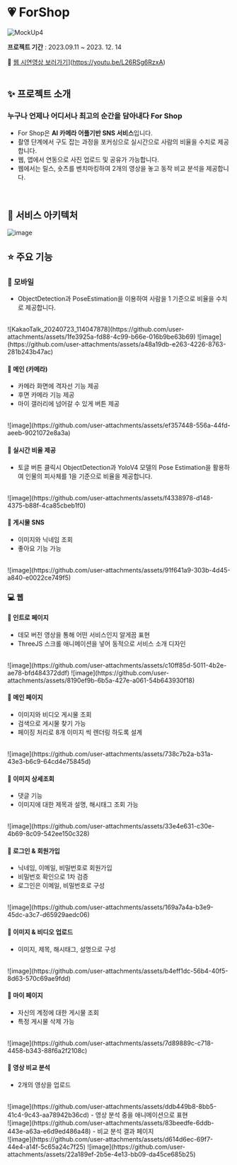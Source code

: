 # 💗 ForShop
![MockUp4](https://github.com/j2an777/ForShopPlus/assets/110087099/9d012c4e-e5ec-48e9-b00e-709b3995a205)

**프로젝트 기간** : 2023.09.11 ~ 2023. 12. 14

🔗 [웹 시연영상 보러가기](http://img.youtube.com/vi/L26RSg6RzxA/0.jpg)](https://youtu.be/L26RSg6RzxA)
<br/>
<br/>

## ✨ 프로젝트 소개

### 누구나 언제나 어디서나 최고의 순간을 담아내다 For Shop

- For Shop은 **AI 카메라 어플기반 SNS 서비스**입니다.
- 촬영 단계에서 구도 잡는 과정을 포커싱으로 실시간으로 사람의 비율을 수치로 제공합니다.
- 웹, 앱에서 연동으로 사진 업로드 및 공유가 가능합니다.
- 웹에서는 릴스, 숏츠를 벤치마킹하여 2개의 영상을 놓고 동작 비교 분석을 제공합니다.
<br/>

## 🔨 서비스 아키텍처
![image](https://github.com/user-attachments/assets/6e5ca682-48dd-4f59-8561-a431b9f99b2f)
<br/>

## ⭐️ 주요 기능

### 📱 모바일
- ObjectDetection과 PoseEstimation을 이용하여 사람을 1 기준으로 비율을 수치로 제공합니다.
<br/>
![KakaoTalk_20240723_114047878](https://github.com/user-attachments/assets/1fe3925a-fd88-4c99-b66e-016b9be63b69)
![image](https://github.com/user-attachments/assets/a48a19db-e263-4226-8763-281b243b47ac)

#### 📌 메인 (카메라)
- 카메라 화면에 격자선 기능 제공
- 후면 카메라 기능 제공
- 마이 갤러리에 넘어갈 수 있게 버튼 제공
<br/>
![image](https://github.com/user-attachments/assets/ef357448-556a-44fd-aeeb-9021072e8a3a)

#### 📌 실시간 비율 제공
- 토글 버튼 클릭시 ObjectDetection과 YoloV4 모델의 Pose Estimation을 활용하여 인물의 피사체를 1을 기준으로 비율을 제공합니다.
<br/>
![image](https://github.com/user-attachments/assets/f4338978-d148-4375-b88f-4ca85cbeb1f0)

#### 📌 게시물 SNS 
- 이미지와 닉네임 조회
- 좋아요 기능 가능
<br/>
![image](https://github.com/user-attachments/assets/91f641a9-303b-4d45-a840-e0022ce749f5)

### 💻 웹

#### 📌 인트로 페이지
- 데모 버전 영상을 통해 어떤 서비스인지 알게끔 표현
- ThreeJS 스크롤 애니메이션을 넣어 동적으로 서비스 소개 디자인
<br/>
![image](https://github.com/user-attachments/assets/c10ff85d-5011-4b2e-ae78-bfd484372ddf)
![image](https://github.com/user-attachments/assets/8190ef9b-6b5a-427e-a061-54b643930f18)

#### 📌 메인 페이지
- 이미지와 비디오 게시물 조회
- 검색으로 게시물 찾기 가능
- 페이징 처리로 8개 이미지 씩 렌더링 하도록 설계
<br/>
![image](https://github.com/user-attachments/assets/738c7b2a-b31a-43e3-b6c9-64cd4e75845d)

#### 📌 이미지 상세조회
- 댓글 기능
- 이미지에 대한 제목과 설명, 해시태그 조회 가능
<br/>
![image](https://github.com/user-attachments/assets/33e4e631-c30e-4b69-8c09-542ee150c328)

#### 📌 로그인 & 회원가입
- 닉네임, 이메일, 비밀번호로 회원가입
- 비밀번호 확인으로 1차 검증
- 로그인은 이메일, 비밀번호로 구성
<br/>
![image](https://github.com/user-attachments/assets/169a7a4a-b3e9-45dc-a3c7-d65929aedc06)

#### 📌 이미지 & 비디오 업로드
- 이미지, 제목, 해시태그, 설명으로 구성
<br/>
![image](https://github.com/user-attachments/assets/b4eff1dc-56b4-40f5-8d63-570c69ae9fdd)

#### 📌 마이 페이지
- 자신의 계정에 대한 게시물 조회
- 특정 게시물 삭제 가능
<br/>
![image](https://github.com/user-attachments/assets/7d89889c-c718-4458-b343-88f6a2f2108c)

#### 📌 영상 비교 분석
- 2개의 영상을 업로드
<br/>
![image](https://github.com/user-attachments/assets/ddb449b8-8bb5-41c4-9c43-aa78942b36cd)
- 영상 분석 중을 애니메이션으로 표현
<br/>
![image](https://github.com/user-attachments/assets/83beedfe-6ddb-443e-a63a-e6d9ed486a48)
- 비교 분석 결과 페이지
<br/>
![image](https://github.com/user-attachments/assets/d614d6ec-69f7-44e4-a14f-5c65a24c7f25)
![image](https://github.com/user-attachments/assets/22a189ef-2b5e-4e13-bb09-da45ce685b25)
